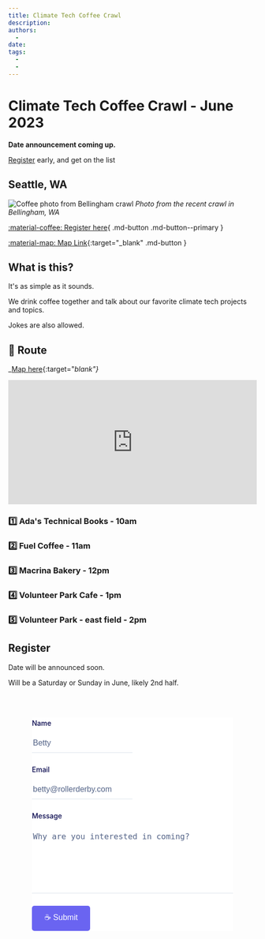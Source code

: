 ```yaml
---
title: Climate Tech Coffee Crawl
description:
authors:
  - 
date: 
tags:
  -
  -
---
```


# Climate Tech Coffee Crawl - June 2023

**Date announcement coming up.**

[Register](#register) early, and get on the list

## **Seattle, WA**

![Coffee photo from Bellingham crawl](/img/belligham-climate-tech-coffee-crawl.jpg)
_Photo from the recent crawl in Bellingham, WA_

[:material-coffee: Register here](#register){ .md-button .md-button--primary }

[:material-map: Map Link](https://goo.gl/maps/uNgLbcHA38XQ38iv6){:target="_blank" .md-button }

## What is this?

It's as simple as it sounds.

We drink coffee together and talk about our favorite climate tech projects and topics.

Jokes are also allowed.

## 🏁 Route

_[Map here](https://www.google.com/maps/dir/Ada's+Technical+Books+and+Cafe,+425+15th+Ave+E,+Seattle,+WA+98112/Fuel+Coffee,+19th+Avenue+East,+Seattle,+WA/Macrina+Bakery+%26+Cafe,+19th+Avenue+East,+Seattle,+WA/Volunteer+Park+Cafe+%26+Pantry,+1501+17th+Ave+E,+Seattle,+WA+98112/@47.627582,-122.3150626,16z/data=!3m1!4b1!4m26!4m25!1m5!1m1!1s0x5490152efda744b9:0xab8510e7a942511a!2m2!1d-122.312839!2d47.6226895!1m5!1m1!1s0x549014d580504b5d:0x79d73ee7a01b89a4!2m2!1d-122.3069444!2d47.6247222!1m5!1m1!1s0x5490158dd990b353:0x1717f061b6837dc5!2m2!1d-122.3069826!2d47.6265598!1m5!1m1!1s0x549015dd838b612d:0x30827be27626f211!2m2!1d-122.3100379!2d47.6324459!3e2){:target="_blank"}_

<div class="google-map">
     <iframe src="https://www.google.com/maps/embed?pb=!1m44!1m12!1m3!1d5377.8499922788!2d-122.31604775251286!3d47.62758921544634!2m3!1f0!2f0!3f0!3m2!1i1024!2i768!4f13.1!4m29!3e2!4m5!1s0x5490152efda744b9%3A0xab8510e7a942511a!2sAda&#39;s%20Technical%20Books%20and%20Cafe%2C%20425%2015th%20Ave%20E%2C%20Seattle%2C%20WA%2098112!3m2!1d47.6226895!2d-122.312839!4m5!1s0x549014d580504b5d%3A0x79d73ee7a01b89a4!2sFuel%20Coffee%2C%2019th%20Avenue%20East%2C%20Seattle%2C%20WA!3m2!1d47.6247222!2d-122.30694439999999!4m5!1s0x5490158dd990b353%3A0x1717f061b6837dc5!2sMacrina%20Bakery%20%26%20Cafe%2C%2019th%20Avenue%20East%2C%20Seattle%2C%20WA!3m2!1d47.626559799999995!2d-122.3069826!4m5!1s0x549015dd838b612d%3A0x30827be27626f211!2sVolunteer%20Park%20Cafe%20%26%20Pantry%2C%201501%2017th%20Ave%20E%2C%20Seattle%2C%20WA%2098112!3m2!1d47.6324459!2d-122.3100379!4m3!3m2!1d47.6312145!2d-122.3148514!5e0!3m2!1sen!2sus!4v1684357027661!5m2!1sen!2sus" width="600" height="450" style="border:0;" allowfullscreen="" loading="lazy" referrerpolicy="no-referrer-when-downgrade"></iframe>
</div>

### 1️⃣ Ada's Technical Books - **10am**

### 2️⃣ Fuel Coffee - **11am**

### 3️⃣ Macrina Bakery - **12pm**

### 4️⃣ Volunteer Park Cafe - **1pm**

### 5️⃣ Volunteer Park - east field - **2pm**


## Register

Date will be announced soon.

Will be a Saturday or Sunday in June, likely 2nd half.

<form name="coffee-crawl" method="POST" netlify-honeypot="bot-field" data-netlify="true">
  <div hidden aria-hidden="true">
    <label>
      Don’t fill this out if you're human: 
      <input name="bot-field" />
    </label>
  </div>
<div class="formbold-main-wrapper">
  <div class="formbold-form-wrapper">
        <div class="formbold-input-flex">
          <div>
              <input
              type="text"
              name="name"
              id="name"
              placeholder="Betty"
              class="formbold-form-input"
              />
              <label for="name" class="formbold-form-label"> Name </label>
          </div>
        </div>
        <div class="formbold-input-flex">
          <div>
              <input
              type="email"
              name="email"
              id="email"
              placeholder="betty@rollerderby.com"
              class="formbold-form-input"
              />
              <label for="email" class="formbold-form-label"> Email </label>
          </div>
        </div>
        <div class="formbold-textarea">
            <textarea
                rows="6"
                name="message"
                id="message"
                placeholder="Why are you interested in coming?"
                class="formbold-form-input"
            ></textarea>
            <label for="message" class="formbold-form-label"> Message </label>
        </div>
        <button class="formbold-btn">
           ☕️ Submit
        </button>
    </form>
  </div>
</div>
</form>



<style>
  .formbold-main-wrapper {
    display: flex;
    align-items: center;
    justify-content: center;
    padding: 48px;
  }

  .formbold-form-wrapper {
    margin: 0 auto;
    max-width: 550px;
    width: 100%;
    background: white;
  }

  .formbold-input-flex {
    display: flex;
    gap: 20px;
    margin-bottom: 22px;
  }
  .formbold-input-flex > div {
    width: 50%;
    display: flex;
    flex-direction: column-reverse;
  }
  .formbold-textarea {
    display: flex;
    flex-direction: column-reverse;
  }

  .formbold-form-input {
    width: 100%;
    padding-bottom: 10px;
    border: none;
    border-bottom: 1px solid #DDE3EC;
    background: #FFFFFF;
    font-weight: 500;
    font-size: 16px;
    color: #07074D;
    outline: none;
    resize: none;
  }
  .formbold-form-input::placeholder {
    color: #536387;
  }
  .formbold-form-input:focus {
    border-color: #6A64F1;
  }
  .formbold-form-label {
    color: #07074D;
    font-weight: 500;
    font-size: 14px;
    line-height: 24px;
    display: block;
    margin-bottom: 18px;
  }
  .formbold-form-input:focus + .formbold-form-label {
    color: #6A64F1;
  }

  .formbold-input-file {
    margin-top: 30px;
  }
  .formbold-input-file input[type="file"] {
    position: absolute;
    top: 6px;
    left: 0;
    z-index: -1;
  }
  .formbold-input-file .formbold-input-label {
    display: flex;
    align-items: center;
    gap: 10px;
    position: relative;
  }

  .formbold-filename-wrapper {
    display: flex;
    flex-direction: column;
    gap: 6px;
    margin-bottom: 22px;
  }
  .formbold-filename {
    display: flex;
    align-items: center;
    justify-content: space-between;
    font-size: 14px;
    line-height: 24px;
    color: #536387;
  }
  .formbold-filename svg {
    cursor: pointer;
  }

  .formbold-btn {
    font-size: 16px;
    border-radius: 5px;
    padding: 12px 25px;
    border: none;
    font-weight: 500;
    background-color: #6A64F1;
    color: white;
    cursor: pointer;
    margin-top: 25px;
  }
  .formbold-btn:hover {
    box-shadow: 0px 3px 8px rgba(0, 0, 0, 0.05);
  }

  .google-map {
    padding-bottom: 50%;
    position: relative;
  }

  .google-map iframe {
     height: 100%;
     width: 100%;
     left: 0;
     top: 0;
     position: absolute;
}

</style>